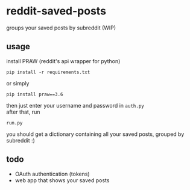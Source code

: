# reddit-saved-posts
groups your saved posts by subreddit (WIP)

## usage
install PRAW (reddit's api wrapper for python)    
```
pip install -r requirements.txt
```
or simply  
```
pip install praw==3.6
```
  
then just enter your username and password in `auth.py`  
after that, run 
```
run.py
```
you should get a dictionary containing all your saved posts, grouped by subreddit :)

## todo
* OAuth authentication (tokens)
* web app that shows your saved posts
